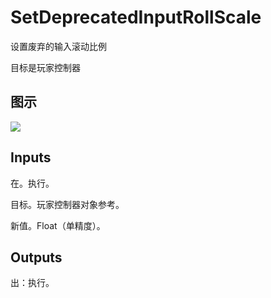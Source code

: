# SetDeprecatedInputRollScale

设置废弃的输入滚动比例

目标是玩家控制器

## 图示

![]($-20221218-20300003.png)

## Inputs

在。执行。

目标。玩家控制器对象参考。

新值。Float（单精度）。  

## Outputs

出：执行。
